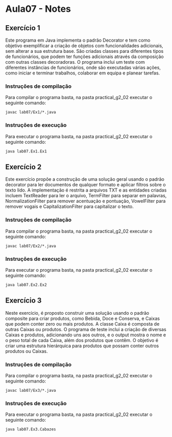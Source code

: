 # Aula07 - Notes

## Exercício 1
Este programa em Java implementa o padrão Decorator e tem como objetivo exemplificar a criação de objetos com funcionalidades adicionais, sem alterar a sua estrutura base. São criadas classes para diferentes tipos de funcionários, que podem ter funções adicionais através da composição com outras classes decoradoras. O programa inclui um teste com diferentes instâncias de funcionários, onde são executadas várias ações, como iniciar e terminar trabalhos, colaborar em equipa e planear tarefas.

### Instruções de compilação
Para compilar o programa basta, na pasta practical_g2_02 executar o seguinte comando:
``` 
javac lab07/Ex1/*.java
``` 

### Instruções de execução
Para executar o programa basta, na pasta practical_g2_02 executar o seguinte comando:
```
java lab07.Ex1.Ex1
``` 

## Exercício 2
Este exercício propõe a construção de uma solução geral usando o padrão decorator para ler documentos de qualquer formato e aplicar filtros sobre o texto lido. A implementação é restrita a arquivos TXT e as entidades criadas incluem TextReader para ler o arquivo, TermFilter para separar em palavras, NormalizationFilter para remover acentuação e pontuação, VowelFilter para remover vogais e CapitalizationFilter para capitalizar o texto. 

### Instruções de compilação
Para compilar o programa basta, na pasta practical_g2_02 executar o seguinte comando:
``` 
javac lab07/Ex2/*.java
``` 

### Instruções de execução
Para executar o programa basta, na pasta practical_g2_02 executar o seguinte comando:
```
java lab07.Ex2.Ex2
``` 

## Exercício 3
Neste exercício, é proposto construir uma solução usando o padrão composite para criar produtos, como Bebida, Doce e Conserva, e Caixas que podem conter zero ou mais produtos. A classe Caixa é composta de outras Caixas ou produtos. O programa de teste inclui a criação de diversas Caixas e produtos, adicionando uns aos outros, e o output mostra o nome e o peso total de cada Caixa, além dos produtos que contêm. O objetivo é criar uma estrutura hierárquica para produtos que possam conter outros produtos ou Caixas.

### Instruções de compilação
Para compilar o programa basta, na pasta practical_g2_02 executar o seguinte comando:
``` 
javac lab07/Ex3/*.java
``` 

### Instruções de execução
Para executar o programa basta, na pasta practical_g2_02 executar o seguinte comando:
```
java lab07.Ex3.Cabazes
``` 